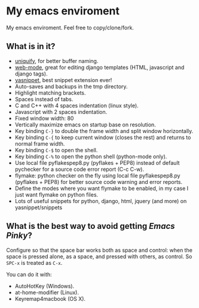 # My emacs enviroment

My emacs enviroment. Feel free to copy/clone/fork.

## What is in it?

+ [uniquify](http://emacswiki.org/emacs/uniquify), for better buffer naming.
+ [web-mode](http://web-mode.org/), great for editing django templates (HTML, javascript and django tags).
+ [yasnippet](https://github.com/capitaomorte/yasnippet), best snippet extension ever!
+ Auto-saves and backups in the tmp directory.
+ Highlight matching brackets.
+ Spaces instead of tabs.
+ C and C++ with 4 spaces indentation (linux style).
+ Javascript with 2 spaces indentation.
+ Fixed window width: 80
+ Vertically maximize emacs on startup base on resolution.
+ Key binding `C-}` to double the frame width and split window horizontally.
+ Key binding `C-{` to keep current window (closes the rest) and returns to normal frame width.
+ Key binding `C-$` to open the shell.
+ Key binding `C-%` to open the python shell (python-mode only).
+ Use local file pyflakespep8.py (pyflakes + PEP8) instead of default pychecker for a source code error report (C-c C-w).
+ flymake: python checker on the fly using local file pyflakespep8.py (pyflakes + PEP8) for better source code warning and error reports.
+ Define the modes where you want flymake to be enabled, in my case I just want flymake on python files.
+ Lots of useful snippets for python, django, html, jquery (and more) on yasnippet/snippets

## What is the best way to avoid getting _Emacs Pinky_?

Configure so that the space bar works both as space and control: when the space is pressed alone, as a space, and pressed with others, as control. So `SPC-x` is treated as `C-x`.

You can do it with:
+ AutoHotKey (Windows).
+ at-home-modifier (Linux).
+ Keyremap4macbook (OS X).